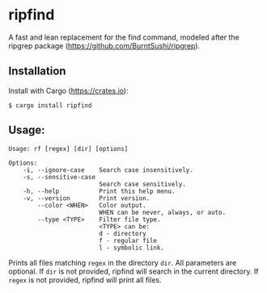# ripfind
A fast and lean replacement for the find command, modeled after the ripgrep package (https://github.com/BurntSushi/ripgrep).

## Installation

Install with Cargo (https://crates.io):

```
$ cargo install ripfind
```

## Usage:

```
Usage: rf [regex] [dir] [options]

Options:
    -i, --ignore-case    Search case insensitively.
    -s, --sensitive-case
                         Search case sensitively.
    -h, --help           Print this help menu.
    -v, --version        Print version.
        --color <WHEN>   Color output.
                         WHEN can be never, always, or auto.
        --type <TYPE>    Filter file type.
                         <TYPE> can be:
                         d - directory
                         f - regular file
                         l - symbolic link.
```

Prints all files matching `regex` in the directory `dir`. All parameters are optional. If `dir` is not provided, ripfind will search in the current directory. If `regex` is not provided, ripfind will print all files.
